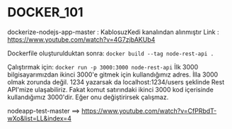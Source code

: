 # DOCKER_101

dockerize-nodejs-app-master : KablosuzKedi kanalından alınmıştır Link : https://www.youtube.com/watch?v=4G7zjbAKUb4

Dockerfile oluşturulduktan sonra:
`docker build --tag node-rest-api .`


Çalıştırmak için:
`docker run -p 3000:3000 node-rest-api`
İlk 3000 bilgisayarımızdan ikinci 3000'e gitmek için kullandığımız adres. İlla 3000 olmak zorunda değil. 1234 yazarsak da localhost:1234/users şeklinde Rest API'mize ulaşabiliriz. Fakat komut satırındaki ikinci 3000 kod içerisinde kullandığımız 3000'dir. Eğer onu değiştirirsek çalışmaz.


nodeapp-test-master ==> https://www.youtube.com/watch?v=CfPRbdT-wXo&list=LL&index=4
